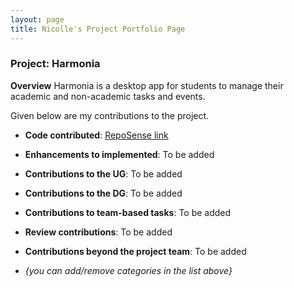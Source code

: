 ```yaml
---
layout: page
title: Nicolle's Project Portfolio Page
---
```


### Project: Harmonia

**Overview**
Harmonia is a desktop app for students to manage their academic and non-academic tasks and events.

Given below are my contributions to the project.

* **Code contributed**: [RepoSense link](https://nus-cs2103-ay2122s2.github.io/tp-dashboard/?search=nicollegann&breakdown=true)

* **Enhancements to implemented**: To be added

* **Contributions to the UG**: To be added

* **Contributions to the DG**: To be added

* **Contributions to team-based tasks**: To be added

* **Review contributions**: To be added

* **Contributions beyond the project team**: To be added

* _{you can add/remove categories in the list above}_
